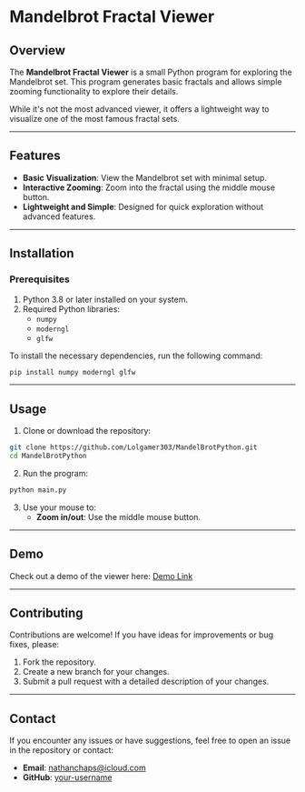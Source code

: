# Mandelbrot Fractal Viewer

## Overview
The **Mandelbrot Fractal Viewer** is a small Python program for exploring the Mandelbrot set. This program generates basic fractals and allows simple zooming functionality to explore their details.

While it's not the most advanced viewer, it offers a lightweight way to visualize one of the most famous fractal sets.

---

## Features
- **Basic Visualization**: View the Mandelbrot set with minimal setup.
- **Interactive Zooming**: Zoom into the fractal using the middle mouse button.
- **Lightweight and Simple**: Designed for quick exploration without advanced features.

---

## Installation

### Prerequisites
1. Python 3.8 or later installed on your system.
2. Required Python libraries:
   - `numpy`
   - `moderngl`
   - `glfw`

To install the necessary dependencies, run the following command:
```bash
pip install numpy moderngl glfw
```

---

## Usage

1. Clone or download the repository:
```bash
git clone https://github.com/Lolgamer303/MandelBrotPython.git
cd MandelBrotPython
```

2. Run the program:
```bash
python main.py
```

3. Use your mouse to:
   - **Zoom in/out**: Use the middle mouse button.

---

## Demo
Check out a demo of the viewer here: [Demo Link](https://youtu.be/ARlY1h02NQA)

---

## Contributing
Contributions are welcome! If you have ideas for improvements or bug fixes, please:
1. Fork the repository.
2. Create a new branch for your changes.
3. Submit a pull request with a detailed description of your changes.

---

## Contact
If you encounter any issues or have suggestions, feel free to open an issue in the repository or contact:
- **Email**: nathanchaps@icloud.com
- **GitHub**: [your-username](https://github.com/Lolgamer303)

